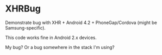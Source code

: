 XHRBug
======

Demonstrate bug with XHR + Android 4.2 + PhoneGap/Cordova (might be Samsung-specific). 

This code works fine in Android 2.x devices.

My bug? Or a bug somewhere in the stack I'm using?
